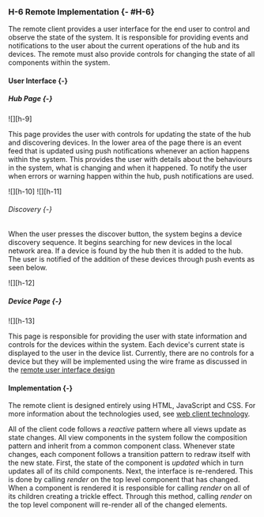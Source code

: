 ### H-6 Remote Implementation {- #H-6}

The remote client provides a user interface for the end user to control and observe the state of
the system. It is responsible for providing events and notifications to the user about the
current operations of the hub and its devices. The remote must also provide controls for changing
the state of all components within the system.

#### User Interface {-}

##### Hub Page {-}

![][h-9]

This page provides the user with controls for updating the state of the hub and discovering devices.
In the lower area of the page there is an event feed that is updated using push notifications
whenever an action happens within the system. This provides the user with details about the
behaviours in the system, what is changing and when it happened. To notify the user when errors
or warning happen within the hub, push notifications are used.

![][h-10]
![][h-11]

###### Discovery {-}

When the user presses the discover button, the system begins a device discovery sequence. It
begins searching for new devices in the local network area. If a device is found by the hub
then it is added to the hub. The user is notified of the addition of these devices through push
events as seen below.

![][h-12]

##### Device Page {-}

![][h-13]

This page is responsible for providing the user with state information and controls for the
devices within the system. Each device's current state is displayed to the user in the device
list. Currently, there are no controls for a device but they will be implemented using the
wire frame as discussed in the [remote user interface design](#section-design-ui)

#### Implementation {-}

The remote client is designed entirely using HTML, JavaScript and CSS. For more information
about the technologies used, see [web client technology](#section-dev-tech-client).

All of the client code follows a *reactive* pattern where all views update as state changes.
All view components in the system follow the composition pattern and inherit from a common
component class. Whenever state changes, each component follows a transition pattern to redraw
itself with the new state. First, the state of the component is *updated* which in turn updates
all of its child components. Next, the interface is re-rendered. This is done by calling *render*
on the top level component that has changed. When a component is rendered it is responsible
for calling *render* on all of its children creating a trickle effect. Through this method,
calling *render* on the top level component will re-render all of the changed elements.




